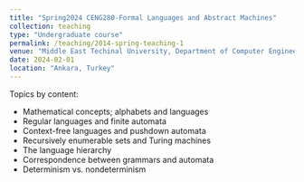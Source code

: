 ```yaml
---
title: "Spring2024 CENG280-Formal Languages and Abstract Machines"
collection: teaching
type: "Undergraduate course"
permalink: /teaching/2014-spring-teaching-1
venue: "Middle East Techinal University, Department of Computer Engineering"
date: 2024-02-01
location: "Ankara, Turkey"
---
```


Topics by content:
- Mathematical concepts; alphabets and languages
- Regular languages and finite automata
- Context-free languages and pushdown automata
- Recursively enumerable sets and Turing machines
- The language hierarchy
- Correspondence between grammars and automata
- Determinism vs. nondeterminism
